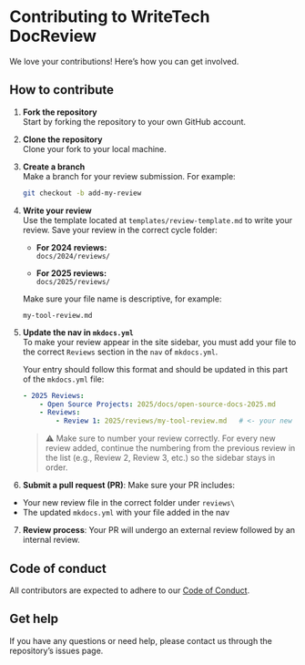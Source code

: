 # Contributing to WriteTech DocReview

We love your contributions! Here’s how you can get involved.

## How to contribute
1. **Fork the repository**  
   Start by forking the repository to your own GitHub account.

2. **Clone the repository**  
   Clone your fork to your local machine.

3. **Create a branch**  
   Make a branch for your review submission. For example:  
   ```bash
   git checkout -b add-my-review

4. **Write your review**  
   Use the template located at `templates/review-template.md` to write your review. Save your review in the correct cycle folder:

   - **For 2024 reviews:**  
     `docs/2024/reviews/`
     
   - **For 2025 reviews:**  
     `docs/2025/reviews/`

   Make sure your file name is descriptive, for example:  
   ```text
   my-tool-review.md

5. **Update the nav in `mkdocs.yml`**  
   To make your review appear in the site sidebar, you must add your file to the correct `Reviews` section in the `nav` of `mkdocs.yml`.

   Your entry should follow this format and should be updated in this part of the `mkdocs.yml` file:

   ```yaml
   - 2025 Reviews:
       - Open Source Projects: 2025/docs/open-source-docs-2025.md
       - Reviews:
           - Review 1: 2025/reviews/my-tool-review.md   # <- your new review
    ```
    
    > ⚠️ Make sure to number your review correctly.
    For every new review added, continue the numbering from the previous review in the list (e.g., Review 2, Review 3, etc.) so the sidebar stays in order.

6. **Submit a pull request (PR)**: Make sure your PR includes:
- Your new review file in the correct folder under `reviews\`
- The updated `mkdocs.yml` with your file added in the nav

7. **Review process**: Your PR will undergo an external review followed by an internal review.

## Code of conduct
All contributors are expected to adhere to our [Code of Conduct](CODE_OF_CONDUCT.md).

## Get help
If you have any questions or need help, please contact us through the repository’s issues page.
